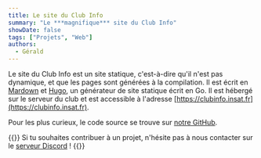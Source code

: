 ```yaml
---
title: Le site du Club Info
summary: "Le ***magnifique*** site du Club Info"
showDate: false
tags: ["Projets", "Web"]
authors:
  - Gérald
---
```


Le site du Club Info est un site statique, c'est-à-dire qu'il n'est pas dynamique, et que les pages sont générées à la compilation. Il est écrit en [Mardown](https://fr.wikipedia.org/wiki/Markdown) et [Hugo](https://gohugo.io/), un générateur de site statique écrit en Go. Il est hébergé sur le serveur du club et est accessible à l'adresse [https://clubinfo.insat.fr](https://clubinfo.insat.fr).

Pour les plus curieux, le code source se trouve sur [notre GitHub](https://github.com/ClubInfoINSAT/site-club).

{{<alert>}}
Si tu souhaites contribuer à un projet, n'hésite pas à nous contacter sur le [serveur Discord](https://discord.gg/6qZ2c7J) !
{{</alert>}}

<!-- TODO: Etoffer le contenu de l'article site-club -->



